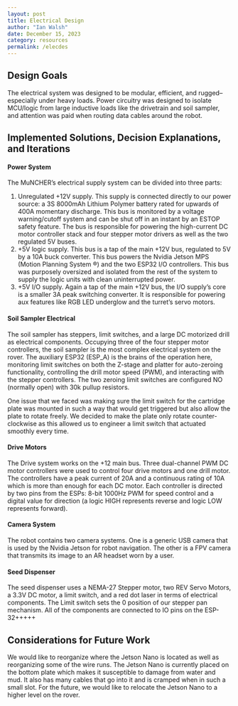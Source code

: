 ```yaml
---
layout: post
title: Electrical Design
author: "Ian Walsh"
date: December 15, 2023
category: resources
permalink: /elecdes
---
```

## Design Goals

The electrical system was designed to be modular, efficient, and rugged–especially under heavy loads. Power circuitry was designed to isolate MCU/logic from large inductive loads like the drivetrain and soil sampler, and attention was paid when routing data cables around the robot. 

## Implemented Solutions, Decision Explanations, and Iterations

#### Power System
The MuNCHER’s electrical supply system can be divided into three parts:

1. Unregulated +12V supply. This supply is connected directly to our power source: a 3S 8000mAh Lithium Polymer battery rated for upwards of 400A momentary discharge. This bus is monitored by a voltage warning/cutoff system and can be shut off in an instant by an ESTOP safety feature. The bus is responsible for powering the high-current DC motor controller stack and four stepper motor drivers as well as the two regulated 5V buses. 
2. +5V logic supply. This bus is a tap of the main +12V bus, regulated to 5V by a 10A buck converter. This bus powers the Nvidia Jetson MPS (Motion Planning System ®) and the two ESP32 I/O controllers. This bus was purposely oversized and isolated from the rest of the system to supply the logic units with clean uninterrupted power.
3. +5V I/O supply. Again a tap of the main +12V bus, the I/O supply’s core is a smaller 3A peak switching converter. It is responsible for powering aux features like RGB LED underglow and the turret’s servo motors.

#### Soil Sampler Electrical
The soil sampler has steppers, limit switches, and a large DC motorized drill as electrical components. Occupying three of the four stepper motor controllers, the soil sampler is the most complex electrical system on the rover. The auxiliary ESP32 (ESP_A) is the brains of the operation here, monitoring limit switches on both the Z-stage and platter for auto-zeroing functionality, controlling the drill motor speed (PWM), and interacting with the stepper controllers. The two zeroing limit switches are configured NO (normally open) with 30k pullup resistors. 

One issue that we faced was making sure the limit switch for the cartridge plate was mounted in such a way that would get triggered but also allow the plate to rotate freely. We decided to make the plate only rotate counter-clockwise as this allowed us to engineer a limit switch that actuated smoothly every time.

#### Drive Motors
The Drive system works on the +12 main bus. Three dual-channel PWM DC motor controllers were used to control four drive motors and one drill motor. The controllers have a peak current of 20A and a continuous rating of 10A which is more than enough for each DC motor. Each controller is directed by two pins from the ESPs: 8-bit 1000Hz PWM for speed control and a digital value for direction (a logic HIGH represents reverse and logic LOW represents forward). 

#### Camera System
The robot contains two camera systems. One is a generic USB camera that is used by the Nvidia Jetson for robot navigation. The other is a FPV camera that transmits its image to an AR headset worn by a user.
			
#### Seed Dispenser 
The seed dispenser uses a NEMA-27 Stepper motor, two REV Servo Motors, a 3.3V DC motor, a limit switch, and a red dot laser in terms of electrical components. The Limit switch sets the 0 position of our stepper pan mechanism. All of the components are connected to IO pins on the ESP-32+++++

## Considerations for Future Work
We would like to reorganize where the Jetson Nano is located as well as reorganizing some of the wire runs. The Jetson Nano is currently placed on the bottom plate which makes it susceptible to damage from water and mud. It also has many cables that go into it and is cramped when in such a small slot. For the future, we would like to relocate the Jetson Nano to a higher level on the rover. 
